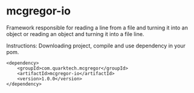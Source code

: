 # mcgregor-io
 Framework responsible for reading a line from a file and turning it into an object 
 or reading an object and turning it into a file line.
 
 Instructions:
 Downloading project, compile and use dependency in your pom.
 
	<dependency>
		<groupId>com.quarktech.mcgregor</groupId>
		<artifactId>mcgregor-io</artifactId>
		<version>1.0.0</version>
	</dependency>
